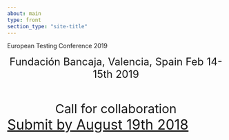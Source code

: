 ```yaml
---
about: main
type: front
section_type: "site-title"
---
```


<section id="european-testing-conference-2019"
         class="b-front "
>
    <div class="b-front__img b-img_main b-site-title b-img_full-sized b-img_parallax b-img b-img_bw">
        <div class="b-img_mobile-bw-wrapper">
        </div>
        <div class="b-img__text-content  b-site-title__info rectangle">
            <div hidden="hidden">
                <h1 class="h1 b-site-title__h1" style="display:none" aria-hidden="true">European Testing Conference 2019</h1>
                <h2 class=" b-site-title_wrappable" style="display: none;" aria-hidden="true"><span class="b-site-title__h2">We're already working on our February 2019 edition of European Testing Conference! Sign up for the newsletter or follow us on Twitter to be the first to know when we confirm location and dates.</span></h2>
            </div>
            <p class="h1 b-site-title__h1">European Testing Conference 2019</p>
            <p>
            <div class="h1 b-site-title__h1" style="font-size: 1.5rem; text-align: center;">Fundación Bancaja, Valencia, Spain Feb 14-15th 2019</div>
            <div class="h1 b-site-title__h1" style="font-size: 1.8rem; text-align: center; margin-top: 3rem">Call for collaboration</div>
            <a style="font-size: 2rem; text-align: center;" href="http://europeantestingconference.eu/news/Call-for-Collaboration-2019">Submit by August 19th 2018</a>
            </p>
        </div>
    </div>
    <!-- <p class="b-front__buy-ticket b-button b-button__buy-ticket">
        <a href="https://holvi.com/shop/EuroTestingConf/" class="b-button__buy-ticket-link">
            <i class="fa fa-2x fa-ticket b-button__fa"></i><span class="b-front__buy-ticket-text">Buy Ticket</span><i class="fa fa-2x fa-ticket b-button__fa"></i>
        </a>
    </p> -->
</section>